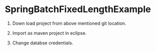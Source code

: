 # SpringBatchFixedLengthExample

1. Down load project from above mentioned git location.

2. Import as maven project in eclipse.

3. Change databse credentials.
